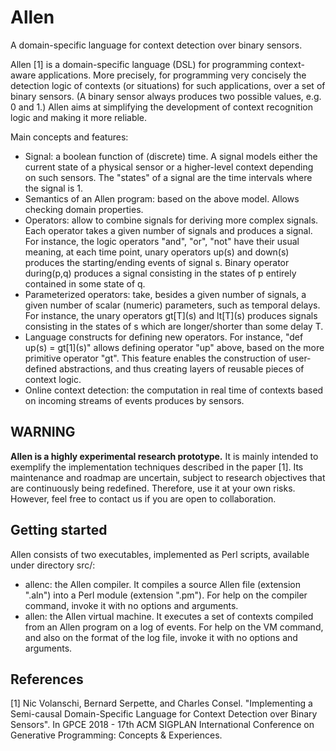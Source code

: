 # Allen
A domain-specific language for context detection over binary sensors.

Allen [1] is a domain-specific language (DSL) for programming context-aware applications. More precisely, for programming very concisely the detection logic of contexts (or situations) for such applications, over a set of binary sensors. (A binary sensor always produces two possible values, e.g. 0 and 1.)
Allen aims at simplifying the development of context recognition logic and making it more reliable.

Main concepts and features:
* Signal: a boolean function of (discrete) time. A signal models either the current state of a physical sensor or a higher-level context depending on such sensors. The "states" of a signal are the time intervals where the signal is 1.
* Semantics of an Allen program: based on the above model. Allows checking domain properties.
* Operators: allow to combine signals for deriving more complex signals. Each operator takes a given number of signals and produces a signal. For instance, the logic operators "and", "or", "not" have their usual meaning, at each time point, unary operators up(s) and down(s) produces the starting/ending events of signal s. Binary operator during(p,q) produces a signal consisting in the states of p entirely contained in some state of q.
* Parameterized operators: take, besides a given number of signals, a given number of scalar (numeric) parameters, such as temporal delays. For instance, the unary operators gt\[T\](s) and lt\[T\](s) produces signals consisting in the states of s which are longer/shorter than some delay T.
* Language constructs for defining new operators. For instance, "def up(s) = gt\[1\](s)" allows defining operator "up" above, based on the more primitive operator "gt". This feature enables the construction of user-defined abstractions, and thus creating layers of reusable pieces of context logic.
* Online context detection: the computation in real time of contexts based on incoming streams of events produces by sensors.

## WARNING
**Allen is a highly experimental research prototype.** It is mainly intended to exemplify the implementation techniques described in the paper [1]. Its maintenance and roadmap are uncertain, subject to research objectives that are continuously being redefined. Therefore, use it at your own risks. However, feel free to contact us if you are open to collaboration.

## Getting started

Allen consists of two executables, implemented as Perl scripts, available under directory src/:
* allenc: the Allen compiler. It compiles a source Allen file (extension ".aln") into a Perl module (extension ".pm"). For help on the compiler command, invoke it with no options and arguments.
* allen: the Allen virtual machine. It executes a set of contexts compiled from an Allen program on a log of events. For help on the VM command, and also on the format of the log file, invoke it with no options and arguments.

## References

[1] Nic Volanschi, Bernard Serpette, and Charles Consel.
"Implementing a Semi-causal Domain-Specific Language for Context Detection over Binary Sensors".
In GPCE 2018 - 17th ACM SIGPLAN International Conference on Generative Programming: Concepts & Experiences.
